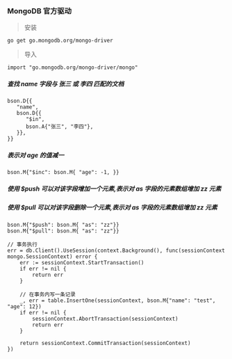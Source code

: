 ### MongoDB 官方驱动

> 安装
```
go get go.mongodb.org/mongo-driver
```

> 导入
```
import "go.mongodb.org/mongo-driver/mongo"
```

##### 查找 name 字段与 张三 或 李四 匹配的文档
```
bson.D{{
   "name",
   bson.D{{
      "$in",
      bson.A{"张三", "李四"},
   }},
}}
```

##### 表示对 age 的值减一
```
bson.M{"$inc": bson.M{ "age": -1, }}
```

##### 使用 $push 可以对该字段增加一个元素,表示对 as 字段的元素数组增加 zz 元素
##### 使用 $pull 可以对该字段删除一个元素,表示对 as 字段的元素数组增加 zz 元素
```
bson.M{"$push": bson.M{ "as": "zz"}}
bson.M{"$pull": bson.M{ "as": "zz"}}
```

```
// 事务执行
err = db.Client().UseSession(context.Background(), func(sessionContext mongo.SessionContext) error {
    err := sessionContext.StartTransaction()
    if err != nil {
        return err
    }

    // 在事务内写一条记录
    _, err = table.InsertOne(sessionContext, bson.M{"name": "test", "age": 12})
    if err != nil {
        sessionContext.AbortTransaction(sessionContext)
        return err
    }

    return sessionContext.CommitTransaction(sessionContext)
})

```

